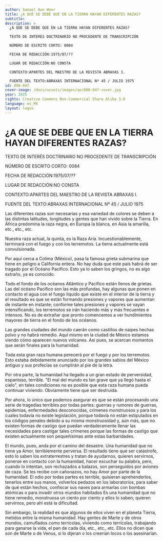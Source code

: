 ```yaml
---
author: Samael Aun Weor
title: ¿A QUE SE DEBE QUE EN LA TIERRA HAYAN DIFERENTES RAZAS?
subtitle:
description: >
  ¿A QUE SE DEBE QUE EN LA TIERRA HAYAN DIFERENTES RAZAS?

  TEXTO DE INTERÉS DOCTRINARIO NO PROCEDENTE DE TRANSCRIPCIÓN

  NÚMERO DE ESCRITO CORTO: 0084

  FECHA DE REDACCIÓN:1975/07/??

  LUGAR DE REDACCIÓN:NO CONSTA

  CONTEXTO:APARTES DEL MAESTRO DE LA REVISTA ABRAXAS I.

  FUENTE DEL TEXTO:ABRAXAS INTERNACIONAL Nº 45 / JULIO 1975
id: 008-047
cover-image: /docs/assets/images/qe/008-047-cover.jpg
year: 2025
rights: Creative Commons Non-Commercial Share Alike 3.0
language: es_MX
layout: logos
---
```

# ¿A QUE SE DEBE QUE EN LA TIERRA HAYAN DIFERENTES RAZAS?

TEXTO DE INTERÉS DOCTRINARIO NO PROCEDENTE DE TRANSCRIPCIÓN

NÚMERO DE ESCRITO CORTO: 0084

FECHA DE REDACCIÓN:1975/07/??

LUGAR DE REDACCIÓN:NO CONSTA

CONTEXTO:APARTES DEL MAESTRO DE LA REVISTA ABRAXAS I.

FUENTE DEL TEXTO:ABRAXAS INTERNACIONAL Nº 45 / JULIO 1975

Las diferentes razas son necesarias y esa variedad de colores se deben a las distintas latitudes, longitudes y gentes que han vivido sobre la Tierra. En África predomina la raza negra, en Europa la blanca, en Asia la amarilla, etc., etc., etc.

Nuestra raza actual, la quinta, es la Raza Aria. Incuestionablemente, terminará con el fuego y con los terremotos. La tierra actualmente está convulsionada.

Por aquí cerca a Colima (México), pasa la famosa grieta submarina que tiene en peligro a California entera. No hay duda que este país habrá de ser tragado por el Océano Pacífico. Esto ya lo saben los gringos, no es algo extraño, ya es conocido.

Todo el fondo de los océanos Atlántico y Pacífico están llenos de grietas. Las del océano Pacifico son las más profundas, hay algunas que ponen en contacto el agua con el fuego líquido que existe en el interior de la tierra y el resultado es que se están formando presiones y vapores que aumentan de instante en instante; conforme tales presiones y vapores se vayan intensificando, los terremotos se irán haciendo más y más frecuentes e intensos. No es de extrañar que pronto comencemos a ver hundimientos mayores de tierra en el fondo de los océanos.

Las grandes ciudades del mundo caerán como castillos de naipes hechas polvo y no habrá remedio. Aquí mismo en la ciudad de México estamos viendo cómo aparecen nuevos volcanes. Así pues, se acercan momentos que serán finales para la humanidad.

Toda esta gran raza humana perecerá por el fuego y por los terremotos. Esto estaba debidamente anunciado por los grandes sabios del México antiguo y sus profecías se cumplirán al pie de la letra.

Por otra parte, la humanidad ha llegado a un gran estado de perversidad, espantoso, terrible. "El mal del mundo es tan grave que ya llegó hasta el cielo", en tales condiciones no es posible que esta raza humana pueda continuar viviendo. Obviamente tiene que ser destruida.

Por ahora, lo único que podemos asegurar es que se están procesando una serie de tragedias terribles por todas partes: guerras y rumores de guerras, epidemias, enfermedades desconocidas, crímenes monstruosos y para los cuales todavía no existe legislación, porque todavía no están estipulados en los códigos penales debido a su misma monstruosidad y, aún más, que no existen formas de castigo que puedan verdaderamente llenar las necesidades para castigar tales crímenes porque las formas de castigo que existen actualmente son pequeñísimas ante estas barbaridades.

El mundo, pues, anda por el camino del desastre. Una humanidad que no tiene ya Amor, terriblemente perversa. El resultado tiene que ser catástrofe, esto lo saben los extraterrestres y tratan de ayudarnos, quieren servirnos, ponerse en contacto con la humanidad, hacer escuchar su palabra, pero, cuando lo intentan, son rechazados a balazos, son perseguidos por aviones de caza. Se les recibe con cañonazos, no hay Amor por parte de la humanidad. El odio por todas partes es terrible, quisieran aprehenderlos, tenerlos entre sus manos, volverlos pedazos en los laboratorios, para saber de qué están hechos, confiscar sus naves para armarlas con bombas atómicas o para invadir otros mundos habitados Es una humanidad que no tiene remedio, monstruosa un ciento por ciento y ellos lo saben; quieren servirnos, pero ahí está la dificultad.

Sin embargo, la realidad es que algunos de ellos viven en el planeta Tierra, metidos entre la misma humanidad. Hay gentes de Marte y de otros mundos, camuflados como terrícolas, viviendo como terrícolas, trabajando para ganarse la vida, el pan de cada día, etc., etc., etc. Ellos no dicen que son de Marte o de Venus, si lo dijeran o los creerían locos o los asesinarían.

